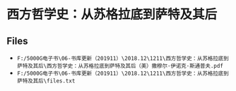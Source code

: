 # 西方哲学史：从苏格拉底到萨特及其后

## Files

- `F:/5000G电子书\06-书库更新（201911）\2018.12\1211\西方哲学史：从苏格拉底到萨特及其后\西方哲学史：从苏格拉底到萨特及其后（美）撒穆尔·伊诺克·斯通普夫.pdf`
- `F:/5000G电子书\06-书库更新（201911）\2018.12\1211\西方哲学史：从苏格拉底到萨特及其后\files.txt`
